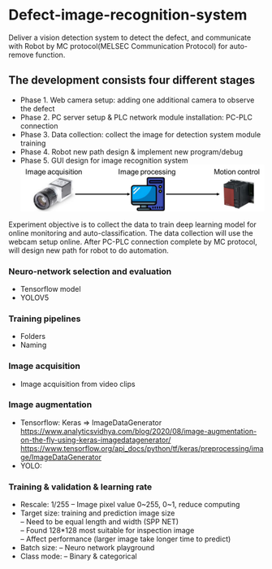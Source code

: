 # Defect-image-recognition-system
Deliver a vision detection system to detect the defect, and communicate with Robot by MC protocol(MELSEC Communication Protocol) for auto-remove function.

## The development consists four different stages
* Phase 1. Web camera setup: adding one additional camera to observe the defect
* Phase 2. PC server setup & PLC network module installation: PC-PLC connection
* Phase 3. Data collection: collect the image for detection system module training
* Phase 4. Robot new path design & implement new program/debug
* Phase 5. GUI design for image recognition system
![Screenshot of a comment on a GitHub issue showing an image, added in the Markdown.](Procedure.jpg)

Experiment objective is to collect the data to train deep learning model for online monitoring and auto-classification. 
The data collection will use the webcam setup online. After PC-PLC connection complete by MC protocol, will design new path for robot to do automation.

### Neuro-network selection and evaluation
* Tensorflow model
* YOLOV5


### Training pipelines
* Folders
* Naming


### Image acquisition
* Image acquisition from video clips


### Image augmentation
* Tensorflow: Keras => ImageDataGenerator<br>
  https://www.analyticsvidhya.com/blog/2020/08/image-augmentation-on-the-fly-using-keras-imagedatagenerator/
  https://www.tensorflow.org/api_docs/python/tf/keras/preprocessing/image/ImageDataGenerator
* YOLO: 

### Training & validation & learning rate
* Rescale: 1/255
  – Image pixel value 0~255, 0~1, reduce computing
* Target size: training and prediction image size<br>
  – Need to be equal length and width (SPP NET)<br>
  – Found 128*128 most suitable for inspection image<br>
  – Affect performance (larger image take longer time to predict)<br>
* Batch size:
  – Neuro network playground
* Class mode:
  – Binary & categorical




